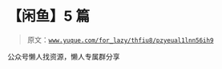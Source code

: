 # 【闲鱼】5 篇

> 原文：[`www.yuque.com/for_lazy/thfiu8/pzyeual1lnn56ih9`](https://www.yuque.com/for_lazy/thfiu8/pzyeual1lnn56ih9)



公众号懒人找资源，懒人专属群分享
